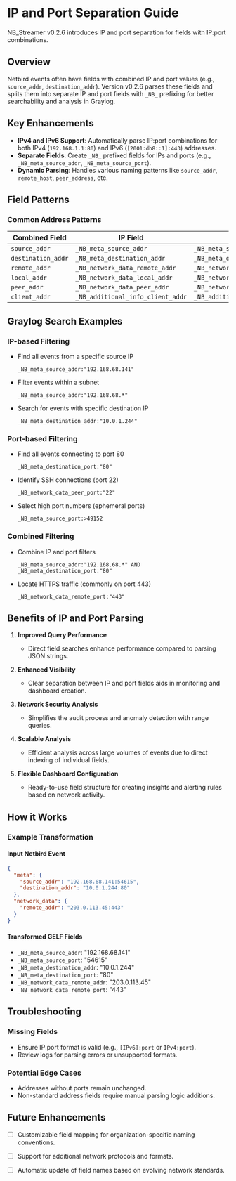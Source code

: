 # IP and Port Separation Guide

NB_Streamer v0.2.6 introduces IP and port separation for fields with IP:port combinations.

## Overview

Netbird events often have fields with combined IP and port values (e.g., `source_addr`, `destination_addr`). Version v0.2.6 parses these fields and splits them into separate IP and port fields with `_NB_` prefixing for better searchability and analysis in Graylog.

## Key Enhancements

- **IPv4 and IPv6 Support**: Automatically parse IP:port combinations for both IPv4 (`192.168.1.1:80`) and IPv6 (`[2001:db8::1]:443`) addresses.
- **Separate Fields**: Create `_NB_` prefixed fields for IPs and ports (e.g., `_NB_meta_source_addr`, `_NB_meta_source_port`).
- **Dynamic Parsing**: Handles various naming patterns like `source_addr`, `remote_host`, `peer_address`, etc.

## Field Patterns

### Common Address Patterns
| Combined Field | IP Field | Port Field |
|----------------|----------|------------|
| `source_addr`  | `_NB_meta_source_addr` | `_NB_meta_source_port` |
| `destination_addr` | `_NB_meta_destination_addr` | `_NB_meta_destination_port` |
| `remote_addr` | `_NB_network_data_remote_addr` | `_NB_network_data_remote_port` |
| `local_addr` | `_NB_network_data_local_addr` | `_NB_network_data_local_port` |
| `peer_addr` | `_NB_network_data_peer_addr` | `_NB_network_data_peer_port` |
| `client_addr` | `_NB_additional_info_client_addr` | `_NB_additional_info_client_port` |

## Graylog Search Examples

### IP-based Filtering
- Find all events from a specific source IP
  ```
  _NB_meta_source_addr:"192.168.68.141"
  ```

- Filter events within a subnet
  ```
  _NB_meta_source_addr:"192.168.68.*"
  ```

- Search for events with specific destination IP
  ```
  _NB_meta_destination_addr:"10.0.1.244"
  ```

### Port-based Filtering
- Find all events connecting to port 80
  ```
  _NB_meta_destination_port:"80"
  ```  

- Identify SSH connections (port 22)
  ```
  _NB_network_data_peer_port:"22"
  ```

- Select high port numbers (ephemeral ports)
  ```
  _NB_meta_source_port:>49152
  ```

### Combined Filtering
- Combine IP and port filters
  ```
  _NB_meta_source_addr:"192.168.68.*" AND _NB_meta_destination_port:"80"
  ```

- Locate HTTPS traffic (commonly on port 443)
  ```
  _NB_network_data_remote_port:"443"
  ```

## Benefits of IP and Port Parsing

1. **Improved Query Performance**
   - Direct field searches enhance performance compared to parsing JSON strings.

2. **Enhanced Visibility**
   - Clear separation between IP and port fields aids in monitoring and dashboard creation.

3. **Network Security Analysis**
   - Simplifies the audit process and anomaly detection with range queries.
 
4. **Scalable Analysis**
   - Efficient analysis across large volumes of events due to direct indexing of individual fields.

5. **Flexible Dashboard Configuration**
   - Ready-to-use field structure for creating insights and alerting rules based on network activity.

## How it Works

### Example Transformation

#### Input Netbird Event
```json
{
  "meta": {
    "source_addr": "192.168.68.141:54615",
    "destination_addr": "10.0.1.244:80"
  },
  "network_data": {
    "remote_addr": "203.0.113.45:443"
  }
}
```

#### Transformed GELF Fields
- `_NB_meta_source_addr`: "192.168.68.141"
- `_NB_meta_source_port`: "54615"
- `_NB_meta_destination_addr`: "10.0.1.244"
- `_NB_meta_destination_port`: "80"
- `_NB_network_data_remote_addr`: "203.0.113.45"
- `_NB_network_data_remote_port`: "443"

## Troubleshooting

### Missing Fields
- Ensure IP:port format is valid (e.g., `[IPv6]:port` or `IPv4:port`).
- Review logs for parsing errors or unsupported formats.

### Potential Edge Cases
- Addresses without ports remain unchanged.
- Non-standard address fields require manual parsing logic additions.

## Future Enhancements
- [ ] Customizable field mapping for organization-specific naming conventions.
- [ ] Support for additional network protocols and formats.
- [ ] Automatic update of field names based on evolving network standards.


